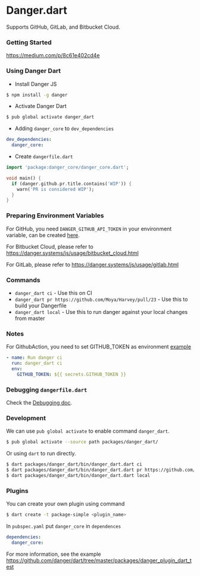 # Danger.dart

Supports GitHub, GitLab, and Bitbucket Cloud.

### Getting Started

https://medium.com/p/8c61e402cd4e

### Using Danger Dart

- Install Danger JS

```bash
$ npm install -g danger
```

- Activate Danger Dart

```bash
$ pub global activate danger_dart
```

- Adding `danger_core` to `dev_dependencies`

```yaml
dev_dependencies:
  danger_core:
```

- Create `dangerfile.dart`

```dart
import 'package:danger_core/danger_core.dart';

void main() {
  if (danger.github.pr.title.contains('WIP')) {
    warn('PR is considered WIP');
  }
}
```

### Preparing Environment Variables

For GitHub, you need `DANGER_GITHUB_API_TOKEN` in your environment variable, can be created [here](https://github.com/settings/tokens/new).

For Bitbucket Cloud, please refer to https://danger.systems/js/usage/bitbucket_cloud.html

For GitLab, please refer to https://danger.systems/js/usage/gitlab.html


### Commands

- `danger_dart ci` - Use this on CI
- `danger_dart pr https://github.com/Moya/Harvey/pull/23` - Use this to build your Dangerfile
- `danger_dart local` - Use this to run danger against your local changes from master

### Notes

For GithubAction, you need to set GITHUB_TOKEN as environment [example](https://github.com/danger/dart/blob/master/.github/workflows/pr_flow.yaml)

```yaml
- name: Run danger ci
  run: danger_dart ci
  env:
    GITHUB_TOKEN: ${{ secrets.GITHUB_TOKEN }}
```

### Debugging `dangerfile.dart`

Check the [Debugging doc](https://github.com/danger/dart/blob/master/docs/DEBUGGING.MD).

### Development

We can use `pub global activate` to enable command `danger_dart`.

```bash
$ pub global activate --source path packages/danger_dart/
```

Or using `dart` to run directly.

```bash
$ dart packages/danger_dart/bin/danger_dart.dart ci
$ dart packages/danger_dart/bin/danger_dart.dart pr https://github.com/Moya/Harvey/pull/23
$ dart packages/danger_dart/bin/danger_dart.dart local
```

### Plugins

You can create your own plugin using command

```bash
$ dart create -t package-simple <plugin_name>
```

In `pubspec.yaml` put `danger_core` in `dependences`

```yaml
dependencies:
  danger_core:
```

For more information, see the example https://github.com/danger/dart/tree/master/packages/danger_plugin_dart_test
